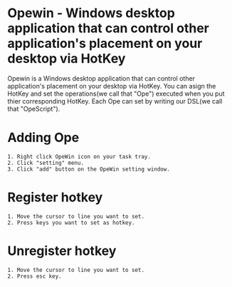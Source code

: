 
# Opewin - Windows desktop application that can control other application's placement on your desktop via HotKey

Opewin is a Windows desktop application that can control other application's placement on your desktop via HotKey.
You can asign the HotKey and set the operations(we call that "Ope") executed when you put thier corresponding HotKey. 
Each Ope can set by writing our DSL(we call that "OpeScript"). 


# Adding Ope
	1. Right click OpeWin icon on your task tray. 
	2. Click "setting" menu.
	3. Click "add" button on the OpeWin setting window.

# Register hotkey
	1. Move the cursor to line you want to set.
	2. Press keys you want to set as hotkey.

# Unregister hotkey
	1. Move the cursor to line you want to set.
	2. Press esc key.
